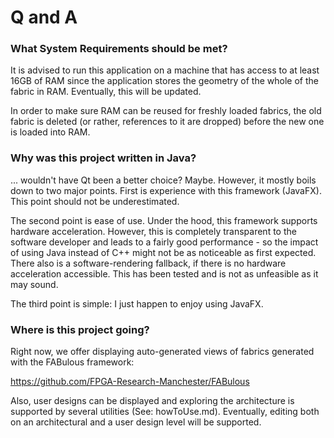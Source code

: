 # Q and A

### What System Requirements should be met?
It is advised to run this application on a machine
that has access to at least 16GB of RAM since the
application stores the geometry of the whole of the
fabric in RAM. Eventually, this will be updated.

In order to make sure RAM can be reused for freshly 
loaded fabrics, the old fabric is deleted (or rather,
references to it are dropped) before the new one is
loaded into RAM.


### Why was this project written in Java?
... wouldn't have Qt been a better choice?
Maybe. However, it mostly boils down to two major points.
First is experience with this framework (JavaFX). This 
point should not be underestimated.

The second point is ease of use. Under the hood, this framework
supports hardware acceleration. However, this is completely 
transparent to the software developer and leads to a fairly 
good performance - so the impact of using Java instead of C++ 
might not be as noticeable as first expected. There also is a software-rendering fallback,
if there is no hardware acceleration accessible. This has been
tested and is not as unfeasible as it may sound.

The third point is simple: I just happen to enjoy using JavaFX.


### Where is this project going?
Right now, we offer displaying auto-generated views of
fabrics generated with the FABulous framework:

https://github.com/FPGA-Research-Manchester/FABulous

Also, user designs can be displayed and exploring the 
architecture is supported by several utilities (See: howToUse.md).
Eventually, editing both on an architectural and a user design
level will be supported.

